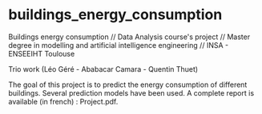 # buildings_energy_consumption

Buildings energy consumption // Data Analysis course's project // Master degree in modelling and artificial intelligence engineering // INSA - ENSEEIHT Toulouse

Trio work (Léo Géré - Ababacar Camara - Quentin Thuet)

The goal of this project is to predict the energy consumption of different buildings.
Several prediction models have been used.
A complete report is available (in french) : Project.pdf.
